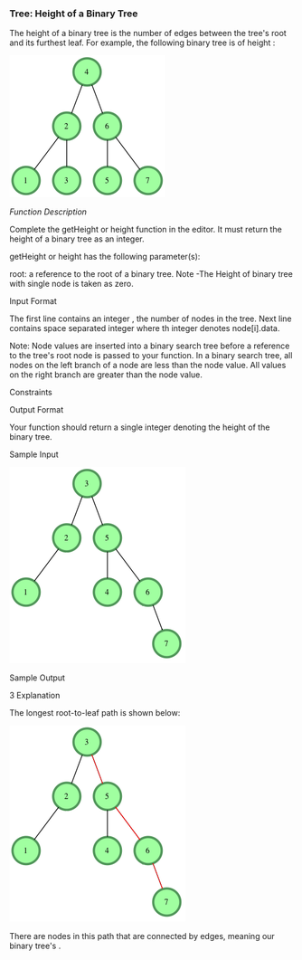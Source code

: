 ### Tree: Height of a Binary Tree

The height of a binary tree is the number of edges between the tree's root and its furthest leaf. For example, the following binary tree is of height :


![alt text](./img.png "image 1")

_Function Description_



Complete the getHeight or height function in the editor. It must return the height of a binary tree as an integer.

getHeight or height has the following parameter(s):

root: a reference to the root of a binary tree.
Note -The Height of binary tree with single node is taken as zero.

Input Format

The first line contains an integer , the number of nodes in the tree.
Next line contains  space separated integer where th integer denotes node[i].data.

Note: Node values are inserted into a binary search tree before a reference to the tree's root node is passed to your function. In a binary search tree, all nodes on the left branch of a node are less than the node value. All values on the right branch are greater than the node value.

Constraints



Output Format

Your function should return a single integer denoting the height of the binary tree.

Sample Input

![alt text](./img_1.png "image 2")

Sample Output

3
Explanation

The longest root-to-leaf path is shown below:

![alt text](./img_2.png "image 3")

There are  nodes in this path that are connected by  edges, meaning our binary tree's .